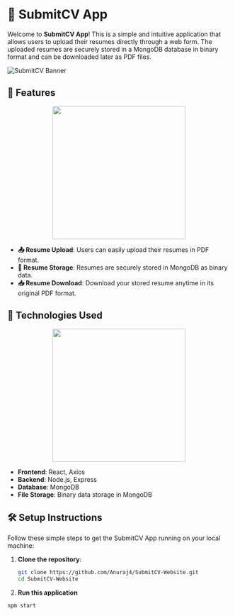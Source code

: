 # 📝 SubmitCV App

Welcome to **SubmitCV App**! This is a simple and intuitive application that allows users to upload their resumes directly through a web form. The uploaded resumes are securely stored in a MongoDB database in binary format and can be downloaded later as PDF files.

![SubmitCV Banner](https://upload.wikimedia.org/wikipedia/commons/thumb/e/ec/SubmitCV.svg/1024px-SubmitCV.svg.png)

## 🌟 Features

<p align="center">
  <img src="https://upload.wikimedia.org/wikipedia/commons/1/1e/Feature.svg" width="300">
</p>

- **📤 Resume Upload**: Users can easily upload their resumes in PDF format.
- **💾 Resume Storage**: Resumes are securely stored in MongoDB as binary data.
- **📥 Resume Download**: Download your stored resume anytime in its original PDF format.

## 🚀 Technologies Used

<p align="center">
  <img src="https://upload.wikimedia.org/wikipedia/commons/thumb/4/49/TechStack.svg/1024px-TechStack.svg.png" width="300">
</p>

- **Frontend**: React, Axios
- **Backend**: Node.js, Express
- **Database**: MongoDB
- **File Storage**: Binary data storage in MongoDB

## 🛠️ Setup Instructions

Follow these simple steps to get the SubmitCV App running on your local machine:

1. **Clone the repository**:
   ```bash
   git clone https://github.com/Anuraj4/SubmitCV-Website.git
   cd SubmitCV-Website
2. **Run this application**
  ```bash
  npm start
